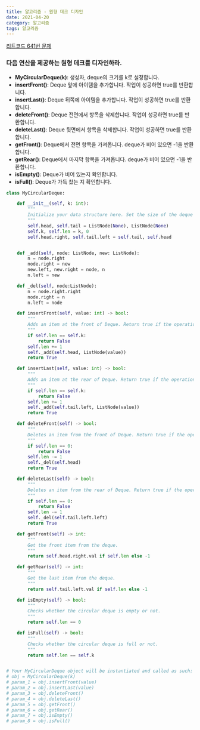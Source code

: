 ```yaml
---
title: 알고리즘 - 원형 데크 디자인
date: 2021-04-20
category: 알고리즘
tags: 알고리즘
---
```


[리트코드 641번 문제](https://leetcode.com/problems/design-circular-deque/)

### 다음 연산을 제공하는 원형 데크를 디자인하라.

- **MyCircularDeque(k)**: 생성자, deque의 크기를 k로 설정합니다.
- **insertFront()**: Deque 앞에 아이템을 추가합니다. 작업이 성공하면 true를 반환합니다.
- **insertLast()**: Deque 뒤쪽에 아이템을 추가합니다. 작업이 성공하면 true를 반환합니다.
- **deleteFront()**: Deque 전면에서 항목을 삭제합니다. 작업이 성공하면 true를 반환합니다.
- **deleteLast()**: Deque 뒷면에서 항목을 삭제합니다. 작업이 성공하면 true를 반환합니다.
- **getFront()**: Deque에서 전면 항목을 가져옵니다. deque가 비어 있으면 -1을 반환합니다.
- **getRear()**: Deque에서 마지막 항목을 가져옵니다. deque가 비어 있으면 -1을 반환합니다.
- **isEmpty()**: Deque가 비어 있는지 확인합니다.
- **isFull()**: Deque가 가득 찼는 지 확인합니다.

```python
class MyCircularDeque:

    def __init__(self, k: int):
        """
        Initialize your data structure here. Set the size of the deque to be k.
        """
        self.head, self.tail = ListNode(None), ListNode(None)
        self.k, self.len = k, 0
        self.head.right, self.tail.left = self.tail, self.head


    def _add(self, node: ListNode, new: ListNode):
        n = node.right
        node.right = new
        new.left, new.right = node, n
        n.left = new

    def _del(self, node:ListNode):
        n = node.right.right
        node.right = n
        n.left = node

    def insertFront(self, value: int) -> bool:
        """
        Adds an item at the front of Deque. Return true if the operation is successful.
        """
        if self.len == self.k:
            return False
        self.len += 1
        self._add(self.head, ListNode(value))
        return True

    def insertLast(self, value: int) -> bool:
        """
        Adds an item at the rear of Deque. Return true if the operation is successful.
        """
        if self.len == self.k:
            return False
        self.len += 1
        self._add(self.tail.left, ListNode(value))
        return True

    def deleteFront(self) -> bool:
        """
        Deletes an item from the front of Deque. Return true if the operation is successful.
        """
        if self.len == 0:
            return False
        self.len -= 1
        self._del(self.head)
        return True

    def deleteLast(self) -> bool:
        """
        Deletes an item from the rear of Deque. Return true if the operation is successful.
        """
        if self.len == 0:
            return False
        self.len -= 1
        self._del(self.tail.left.left)
        return True

    def getFront(self) -> int:
        """
        Get the front item from the deque.
        """
        return self.head.right.val if self.len else -1

    def getRear(self) -> int:
        """
        Get the last item from the deque.
        """
        return self.tail.left.val if self.len else -1

    def isEmpty(self) -> bool:
        """
        Checks whether the circular deque is empty or not.
        """
        return self.len == 0

    def isFull(self) -> bool:
        """
        Checks whether the circular deque is full or not.
        """
        return self.len == self.k


# Your MyCircularDeque object will be instantiated and called as such:
# obj = MyCircularDeque(k)
# param_1 = obj.insertFront(value)
# param_2 = obj.insertLast(value)
# param_3 = obj.deleteFront()
# param_4 = obj.deleteLast()
# param_5 = obj.getFront()
# param_6 = obj.getRear()
# param_7 = obj.isEmpty()
# param_8 = obj.isFull()
```
